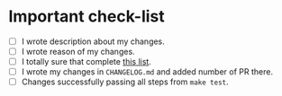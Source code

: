 <!--
    Thanks for your contributing!!
-->

# Important check-list

- [ ] I wrote description about my changes.
- [ ] I wrote reason of my changes.
- [ ] I totally sure that complete [this list](https://github.com/PerchunPak/mc-plugin-helper/blob/master/CONTRIBUTING.md#перед-началом-работы).
- [ ] I wrote my changes in `CHANGELOG.md` and added number of PR there.
- [ ] Changes successfully passing all steps from `make test`.
